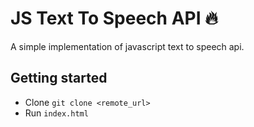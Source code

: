 # JS Text To Speech API :fire:

A simple implementation of javascript text to speech api.

## Getting started

- Clone `git clone <remote_url>`
- Run `index.html`
